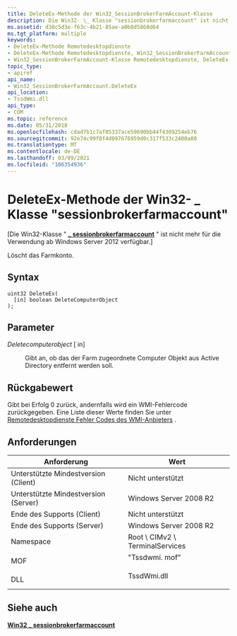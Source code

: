```yaml
---
title: DeleteEx-Methode der Win32_SessionBrokerFarmAccount-Klasse
description: Die Win32- \_ Klasse "sessionbrokerfarmaccount" ist nicht mehr für die Verwendung ab Windows Server 2012 verfügbar. | DeleteEx-Methode der Win32_SessionBrokerFarmAccount-Klasse
ms.assetid: d30c5d3e-f63c-4b21-85ae-a0b8d5868d64
ms.tgt_platform: multiple
keywords:
- DeleteEx-Methode Remotedesktopdienste
- DeleteEx-Methode Remotedesktopdienste, Win32_SessionBrokerFarmAccount-Klasse
- Win32_SessionBrokerFarmAccount-Klasse Remotedesktopdienste, DeleteEx-Methode
topic_type:
- apiref
api_name:
- Win32_SessionBrokerFarmAccount.DeleteEx
api_location:
- TssdWmi.dll
api_type:
- COM
ms.topic: reference
ms.date: 05/31/2018
ms.openlocfilehash: cdad7b1c7af85337ace59690bb44f4309254eb76
ms.sourcegitcommit: 92e74c99f8f4d097676959d0c317f533c2400a80
ms.translationtype: MT
ms.contentlocale: de-DE
ms.lasthandoff: 03/09/2021
ms.locfileid: "106354936"
---
```

# <a name="deleteex-method-of-the-win32_sessionbrokerfarmaccount-class"></a>DeleteEx-Methode der Win32- \_ Klasse "sessionbrokerfarmaccount"

\[Die Win32-Klasse " [**\_ sessionbrokerfarmaccount**](win32-sessionbrokerfarmaccount.md) " ist nicht mehr für die Verwendung ab Windows Server 2012 verfügbar.\]

Löscht das Farmkonto.

## <a name="syntax"></a>Syntax


```mof
uint32 DeleteEx(
  [in] boolean DeleteComputerObject
);
```



## <a name="parameters"></a>Parameter

<dl> <dt>

*Deletecomputerobject* \[ in\]
</dt> <dd>

Gibt an, ob das der Farm zugeordnete Computer Objekt aus Active Directory entfernt werden soll.

</dd> </dl>

## <a name="return-value"></a>Rückgabewert

Gibt bei Erfolg 0 zurück, andernfalls wird ein WMI-Fehlercode zurückgegeben. Eine Liste dieser Werte finden Sie unter [Remotedesktopdienste Fehler Codes des WMI-Anbieters](terminal-services-wmi-provider-error-codes.md) .

## <a name="requirements"></a>Anforderungen



| Anforderung | Wert |
|-------------------------------------|----------------------------------------------------------------------------------------|
| Unterstützte Mindestversion (Client)<br/> | Nicht unterstützt<br/>                                                              |
| Unterstützte Mindestversion (Server)<br/> | Windows Server 2008 R2<br/>                                                      |
| Ende des Supports (Client)<br/>    | Nicht unterstützt<br/>                                                              |
| Ende des Supports (Server)<br/>    | Windows Server 2008 R2<br/>                                                      |
| Namespace<br/>                | Root \\ CIMv2 \\ TerminalServices<br/>                                               |
| MOF<br/>                      | <dl> <dt>"Tssdwmi. mof"</dt> </dl> |
| DLL<br/>                      | <dl> <dt>TssdWmi.dll</dt> </dl> |



## <a name="see-also"></a>Siehe auch

<dl> <dt>

[**Win32 \_ sessionbrokerfarmaccount**](win32-sessionbrokerfarmaccount.md)
</dt> </dl>

 

 





